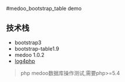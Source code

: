 #medoo_bootstrap_table demo
## 技术栈
* bootstrap3
* bootstrap-table1.9
* medoo 1.0.2
* [log4php](http://logging.apache.org/log4php/install.html)

> php medoo数据库操作测试,需要php>=5.4